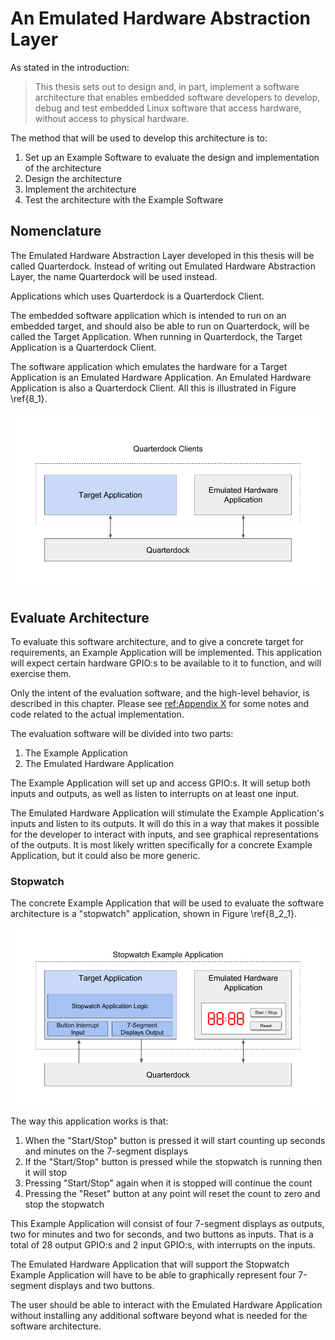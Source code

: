 # An Emulated Hardware Abstraction Layer
As stated in the introduction:

> This thesis sets out to design and, in part, implement a software architecture that enables embedded software developers to develop, debug and test embedded Linux software that access hardware, without access to physical hardware.

The method that will be used to develop this architecture is to:

1. Set up an Example Software to evaluate the design and implementation of the architecture
2. Design the architecture
3. Implement the architecture
4. Test the architecture with the Example Software

## Nomenclature
The Emulated Hardware Abstraction Layer developed in this thesis will be called Quarterdock. Instead of writing out Emulated Hardware Abstraction Layer, the name Quarterdock will be used instead.

Applications which uses Quarterdock is a Quarterdock Client.

The embedded software application which is intended to run on an embedded target, and should also be able to run on Quarterdock, will be called the Target Application. When running in Quarterdock, the Target Application is a Quarterdock Client.

The software application which emulates the hardware for a Target Application is an Emulated Hardware Application. An Emulated Hardware Application is also a Quarterdock Client. All this is illustrated in Figure \ref{8_1}.

![Quarterdock overview \label{8_1}](source/figures/8_1.png)

## Evaluate Architecture
To evaluate this software architecture, and to give a concrete target for requirements, an Example Application will be implemented. This application will expect certain hardware GPIO:s to be available to it to function, and will exercise them.

Only the intent of the evaluation software, and the high-level behavior, is described in this chapter. Please see [ref:Appendix X](?) for some notes and code related to the actual implementation.

The evaluation software will be divided into two parts:

1. The Example Application
2. The Emulated Hardware Application

The Example Application will set up and access GPIO:s. It will setup both inputs and outputs, as well as listen to interrupts on at least one input.

The Emulated Hardware Application will stimulate the Example Application's inputs and listen to its outputs. It will do this in a way that makes it possible for the developer to interact with inputs, and see graphical representations of the outputs. It is most likely written specifically for a concrete Example Application, but it could also be more generic.

### Stopwatch
The concrete Example Application that will be used to evaluate the software architecture is a "stopwatch" application, shown in Figure \ref{8_2_1}.

![The Stopwatch Quarterdock application \label{8_2_1}](source/figures/8_2_1.png)

The way this application works is that:

1. When the "Start/Stop" button is pressed it will start counting up seconds and minutes on the 7-segment displays
2. If the "Start/Stop" button is pressed while the stopwatch is running then it will stop
3. Pressing "Start/Stop" again when it is stopped will continue the count
4. Pressing the "Reset" button at any point will reset the count to zero and stop the stopwatch

This Example Application will consist of four 7-segment displays as outputs, two for minutes and two for seconds, and two buttons as inputs. That is a total of 28 output GPIO:s and 2 input GPIO:s, with interrupts on the inputs.

The Emulated Hardware Application that will support the Stopwatch Example Application will have to be able to graphically represent four 7-segment displays and two buttons.

The user should be able to interact with the Emulated Hardware Application without installing any additional software beyond what is needed for the software architecture.
